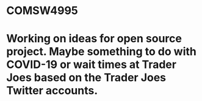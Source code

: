 # COMSW4995
# Working on ideas for open source project. Maybe something to do with COVID-19 or wait times at Trader Joes based on the Trader Joes Twitter accounts.
